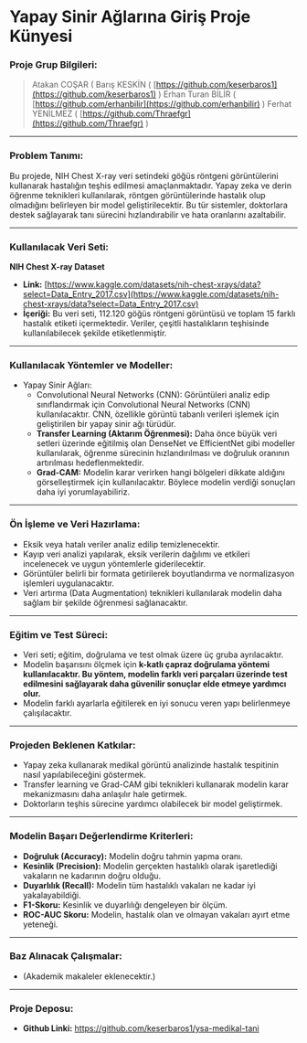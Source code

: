 # Yapay Sinir Ağlarına Giriş Proje Künyesi

### **Proje Grup Bilgileri:**

> Atakan COŞAR ( 
Barış KESKİN ( [https://github.com/keserbaros1](https://github.com/keserbaros1) )
Erhan Turan BİLİR ( [https://github.com/erhanbilir](https://github.com/erhanbilir) )
Ferhat YENİLMEZ ( [https://github.com/Thraefgr](https://github.com/Thraefgr) )
> 

---

### **Problem Tanımı:**

Bu projede, NIH Chest X-ray veri setindeki göğüs röntgeni görüntülerini kullanarak hastalığın teşhis edilmesi amaçlanmaktadır. Yapay zeka ve derin öğrenme teknikleri kullanılarak, röntgen görüntülerinde hastalık olup olmadığını belirleyen bir model geliştirilecektir. Bu tür sistemler, doktorlara destek sağlayarak tanı sürecini hızlandırabilir ve hata oranlarını azaltabilir.

---

### **Kullanılacak Veri Seti:**

**NIH Chest X-ray Dataset**

- **Link:** [https://www.kaggle.com/datasets/nih-chest-xrays/data?select=Data_Entry_2017.csv](https://www.kaggle.com/datasets/nih-chest-xrays/data?select=Data_Entry_2017.csv)
- **İçeriği:** Bu veri seti, 112.120 göğüs röntgeni görüntüsü ve toplam 15 farklı hastalık etiketi içermektedir. Veriler, çeşitli hastalıkların teşhisinde kullanılabilecek şekilde etiketlenmiştir.

---

### **Kullanılacak Yöntemler ve Modeller:**

- Yapay Sinir Ağları:
    - Convolutional Neural Networks (CNN): Görüntüleri analiz edip sınıflandırmak için Convolutional Neural Networks (CNN) kullanılacaktır. CNN, özellikle görüntü tabanlı verileri işlemek için geliştirilen bir yapay sinir ağı türüdür.
    - **Transfer Learning (Aktarım Öğrenmesi):** Daha önce büyük veri setleri üzerinde eğitilmiş olan DenseNet ve EfficientNet gibi modeller kullanılarak, öğrenme sürecinin hızlandırılması ve doğruluk oranının artırılması hedeflenmektedir.
    - **Grad-CAM:** Modelin karar verirken hangi bölgeleri dikkate aldığını görselleştirmek için kullanılacaktır. Böylece modelin verdiği sonuçları daha iyi yorumlayabiliriz.

---

### **Ön İşleme ve Veri Hazırlama:**

- Eksik veya hatalı veriler analiz edilip temizlenecektir.
- Kayıp veri analizi yapılarak, eksik verilerin dağılımı ve etkileri incelenecek ve uygun yöntemlerle giderilecektir.
- Görüntüler belirli bir formata getirilerek boyutlandırma ve normalizasyon işlemleri uygulanacaktır.
- Veri artırma (Data Augmentation) teknikleri kullanılarak modelin daha sağlam bir şekilde öğrenmesi sağlanacaktır.

---

### **Eğitim ve Test Süreci:**

- Veri seti; eğitim, doğrulama ve test olmak üzere üç gruba ayrılacaktır.
- Modelin başarısını ölçmek için **k-katlı çapraz doğrulama yöntemi kullanılacaktır. Bu yöntem, modelin farklı veri parçaları üzerinde test edilmesini sağlayarak daha güvenilir sonuçlar elde etmeye yardımcı olur.**
- Modelin farklı ayarlarla eğitilerek en iyi sonucu veren yapı belirlenmeye çalışılacaktır.

---

### **Projeden Beklenen Katkılar:**

- Yapay zeka kullanarak medikal görüntü analizinde hastalık tespitinin nasıl yapılabileceğini göstermek.
- Transfer learning ve Grad-CAM gibi teknikleri kullanarak modelin karar mekanizmasını daha anlaşılır hale getirmek.
- Doktorların teşhis sürecine yardımcı olabilecek bir model geliştirmek.

---

### **Modelin Başarı Değerlendirme Kriterleri:**

- **Doğruluk (Accuracy):** Modelin doğru tahmin yapma oranı.
- **Kesinlik (Precision):** Modelin gerçekten hastalıklı olarak işaretlediği vakaların ne kadarının doğru olduğu.
- **Duyarlılık (Recall):** Modelin tüm hastalıklı vakaları ne kadar iyi yakalayabildiği.
- **F1-Skoru:** Kesinlik ve duyarlılığı dengeleyen bir ölçüm.
- **ROC-AUC Skoru:** Modelin, hastalık olan ve olmayan vakaları ayırt etme yeteneği.

---

### **Baz Alınacak Çalışmalar:**

- (Akademik makaleler eklenecektir.)

---

### **Proje Deposu:**

- **Github Linki:** https://github.com/keserbaros1/ysa-medikal-tani